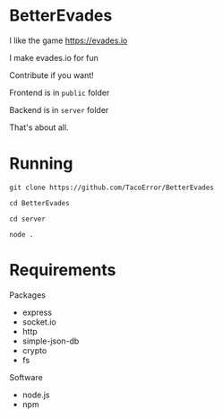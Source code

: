 # BetterEvades

I like the game https://evades.io

I make evades.io for fun

Contribute if you want!

Frontend is in `public` folder

Backend is in `server` folder

That's about all.

# Running

`git clone https://github.com/TacoError/BetterEvades`

`cd BetterEvades`

`cd server`

`node .`

# Requirements

Packages 

 - express
 - socket.io
 - http
 - simple-json-db
 - crypto
 - fs

Software

 - node.js
 - npm